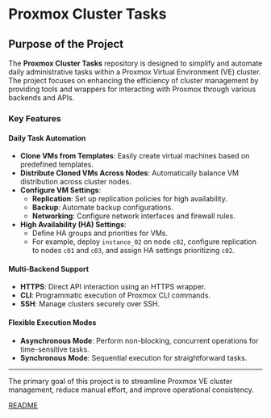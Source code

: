 # Proxmox Cluster Tasks

## Purpose of the Project

The **Proxmox Cluster Tasks** repository is designed to simplify and automate daily administrative tasks within a Proxmox Virtual Environment (VE) cluster. The project focuses on enhancing the efficiency of cluster management by providing tools and wrappers for interacting with Proxmox through various backends and APIs.

### Key Features

#### Daily Task Automation
- **Clone VMs from Templates**: Easily create virtual machines based on predefined templates.
- **Distribute Cloned VMs Across Nodes**: Automatically balance VM distribution across cluster nodes.
- **Configure VM Settings**:
  - **Replication**: Set up replication policies for high availability.
  - **Backup**: Automate backup configurations.
  - **Networking**: Configure network interfaces and firewall rules.
- **High Availability (HA) Settings**:
  - Define HA groups and priorities for VMs.
  - For example, deploy `instance_02` on node `c02`, configure replication to nodes `c01` and `c03`, and assign HA settings prioritizing `c02`.

#### Multi-Backend Support
- **HTTPS**: Direct API interaction using an HTTPS wrapper.
- **CLI**: Programmatic execution of Proxmox CLI commands.
- **SSH**: Manage clusters securely over SSH.

#### Flexible Execution Modes
- **Asynchronous Mode**: Perform non-blocking, concurrent operations for time-sensitive tasks.
- **Synchronous Mode**: Sequential execution for straightforward tasks.

---

The primary goal of this project is to streamline Proxmox VE cluster management, reduce manual effort, and improve operational consistency.


[README](../README.md)
